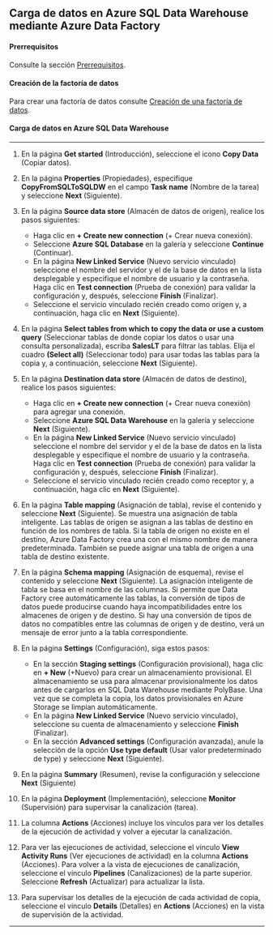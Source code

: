 

## Carga de datos en Azure SQL Data Warehouse mediante Azure Data Factory





#### Prerrequisitos

Consulte la sección [Prerrequisitos](Prerrequisitos.md).



#### Creación de la factoría de datos

Para crear una factoría de datos consulte [Creación de una factoría de datos](Creaci%C3%B3n%20de%20una%20factor%C3%ADa%20de%20datos.md).



#### Carga de datos en Azure SQL Data Warehouse

------

1. En la página **Get started** (Introducción), seleccione el icono **Copy Data** (Copiar datos).
2. En la página **Properties** (Propiedades), especifique **CopyFromSQLToSQLDW** en el campo **Task name** (Nombre de la tarea) y seleccione **Next** (Siguiente).

3. En la página **Source data store** (Almacén de datos de origen), realice los pasos siguientes:
   - Haga clic en **+ Create new connection** (+ Crear nueva conexión).
   - Seleccione **Azure SQL Database** en la galería y seleccione **Continue** (Continuar).
   - En la página **New Linked Service** (Nuevo servicio vinculado) seleccione el nombre del servidor y el de la base de datos en la lista desplegable y especifique el nombre de usuario y la contraseña. Haga clic en **Test connection** (Prueba de conexión) para validar la configuración y, después, seleccione **Finish** (Finalizar).
   - Seleccione el servicio vinculado recién creado como origen y, a continuación, haga clic en **Next** (Siguiente).
4. En la página **Select tables from which to copy the data or use a custom query** (Seleccionar tablas de donde copiar los datos o usar una consulta personalizada), escriba **SalesLT** para filtrar las tablas. Elija el cuadro **(Select all)** (Seleccionar todo) para usar todas las tablas para la copia y, a continuación, seleccione **Next** (Siguiente).

5. En la página **Destination data store** (Almacén de datos de destino), realice los pasos siguientes:
   - Haga clic en **+ Create new connection** (+ Crear nueva conexión) para agregar una conexión.
   - Seleccione **Azure SQL Data Warehouse** en la galería y seleccione **Next** (Siguiente).
   - En la página **New Linked Service** (Nuevo servicio vinculado) seleccione el nombre del servidor y el de la base de datos en la lista desplegable y especifique el nombre de usuario y la contraseña. Haga clic en **Test connection** (Prueba de conexión) para validar la configuración y, después, seleccione **Finish** (Finalizar).
   - Seleccione el servicio vinculado recién creado como receptor y, a continuación, haga clic en **Next** (Siguiente).
6. En la página **Table mapping** (Asignación de tabla), revise el contenido y seleccione **Next** (Siguiente). Se muestra una asignación de tabla inteligente. Las tablas de origen se asignan a las tablas de destino en función de los nombres de tabla. Si la tabla de origen no existe en el destino, Azure Data Factory crea una con el mismo nombre de manera predeterminada. También se puede asignar una tabla de origen a una tabla de destino existente.

7. En la página **Schema mapping** (Asignación de esquema), revise el contenido y seleccione **Next** (Siguiente). La asignación inteligente de tabla se basa en el nombre de las columnas. Si permite que Data Factory cree automáticamente las tablas, la conversión de tipos de datos puede producirse cuando haya incompatibilidades entre los almacenes de origen y de destino. Si hay una conversión de tipos de datos no compatibles entre las columnas de origen y de destino, verá un mensaje de error junto a la tabla correspondiente.

8. En la página **Settings** (Configuración), siga estos pasos:
   - En la sección **Staging settings** (Configuración provisional), haga clic en **+ New** (+Nuevo) para crear un almacenamiento provisional. El almacenamiento se usa para almacenar provisionalmente los datos antes de cargarlos en SQL Data Warehouse mediante PolyBase. Una vez que se completa la copia, los datos provisionales en Azure Storage se limpian automáticamente.
   - En la página **New Linked Service** (Nuevo servicio vinculado), seleccione su cuenta de almacenamiento y seleccione **Finish** (Finalizar).
   - En la sección **Advanced settings** (Configuración avanzada), anule la selección de la opción **Use type default** (Usar valor predeterminado de type) y seleccione **Next** (Siguiente).
9. En la página **Summary** (Resumen), revise la configuración y seleccione **Next** (Siguiente)

10. En la página **Deployment** (Implementación), seleccione **Monitor** (Supervisión) para supervisar la canalización (tarea).

11. La columna **Actions** (Acciones) incluye los vínculos para ver los detalles de la ejecución de actividad y volver a ejecutar la canalización.

12. Para ver las ejecuciones de actividad, seleccione el vínculo **View Activity Runs** (Ver ejecuciones de actividad) en la columna **Actions** (Acciones). Para volver a la vista de ejecuciones de canalización, seleccione el vínculo **Pipelines** (Canalizaciones) de la parte superior. Seleccione **Refresh** (Actualizar) para actualizar la lista.

13. Para supervisar los detalles de la ejecución de cada actividad de copia, seleccione el vínculo **Details** (Detalles) en **Actions** (Acciones) en la vista de supervisión de la actividad.

------


